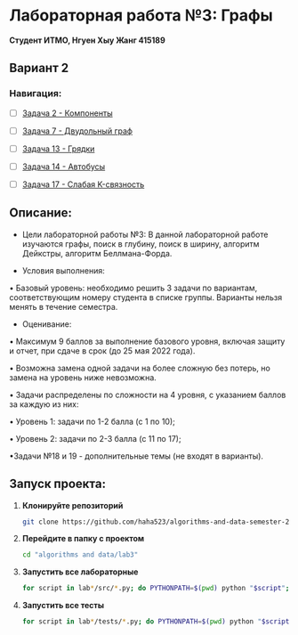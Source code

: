# Лабораторная работа №3: Графы

**Студент ИТМО,  Нгуен Хыу Жанг  415189**  

## Вариант 2

### Навигация:

- [ ] [Задача 2 - Компоненты](https://github.com/haha523/algorithms-and-data-semester-2/blob/15731164a916062c82f338d6cb88ee62f391da05/lab3/task%202/README.md)
- [ ] [Задача 7 - Двудольный граф](https://github.com/haha523/algorithms-and-data-semester-2/blob/687efc925b4c18dbbf64418091090b5f53a09d5a/lab3/task%207/README.md)
- [ ] [Задача 13 - Грядки](https://github.com/haha523/algorithms-and-data-semester-2/blob/1db6fdd0df60df9161b362d676143639482d1c24/lab3/task%2013/README.md)
- [ ] [Задача 14 - Автобусы](https://github.com/haha523/algorithms-and-data-semester-2/blob/0e2eb4cb2e2ae8148d62f4c33897dfa0c13706fd/lab3/task%2014/README.md)
- [ ] [Задача 17 - Слабая K-связность](https://github.com/haha523/algorithms-and-data-semester-2/blob/a430ebcba98ab1db8dbe9f80181e51a461b6ae53/lab3/task%2017/README.md)


## Описание:

+ Цели лабораторной работы №3: В данной лабораторной работе изучаются графы, поиск в глубину, поиск в ширину, алгоритм Дейкстры, алгоритм Беллмана-Форда.

+ Условия выполнения: 

• Базовый уровень: необходимо решить 3 задачи по вариантам, соответствующим номеру студента в списке группы. Варианты нельзя менять в течение семестра.

+ Оценивание:

• Максимум 9 баллов за выполнение базового уровня, включая защиту и отчет, при сдаче в срок (до 25 мая 2022 года).

• Возможна замена одной задачи на более сложную без потерь, но замена на уровень ниже невозможна.

• Задачи распределены по сложности на 4 уровня, с указанием баллов за каждую из них:

• Уровень 1: задачи по 1-2 балла (с 1 по 10);

• Уровень 2: задачи по 2-3 балла (с 11 по 17);

•Задачи №18 и 19 - дополнительные темы (не входят в варианты).

## Запуск проекта:

1. **Клонируйте репозиторий**
   ```bash
   git clone https://github.com/haha523/algorithms-and-data-semester-2.git
   ```
2. **Перейдите в папку с проектом**
   ```bash
   cd "algorithms and data/lab3"
   ```
3. **Запустить все лабораторные**
    ```bash
    for script in lab*/src/*.py; do PYTHONPATH=$(pwd) python "$script"; done
   ```
4. **Запустить все тесты**
   ```bash
   for script in lab*/tests/*.py; do PYTHONPATH=$(pwd) python "$script"; done
   ```


